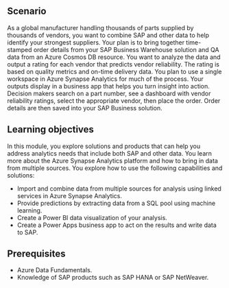 ## Scenario

As a global manufacturer handling thousands of parts supplied by thousands of vendors, you want to combine SAP and other data to help identify your strongest suppliers. Your plan is to bring together time-stamped order details from your SAP Business Warehouse solution and QA data from an Azure Cosmos DB resource. You want to analyze the data and output a rating for each vendor that predicts vendor reliability. The rating is based on quality metrics and on-time delivery data. You plan to use a single workspace in Azure Synapse Analytics for much of the process. Your outputs display in a business app that helps you turn insight into action. Decision makers search on a part number, see a dashboard with vendor reliability ratings, select the appropriate vendor, then place the order. Order details are then saved into your SAP Business solution.

## Learning objectives

In this module, you explore solutions and products that can help you address analytics needs that include both SAP and other data. You learn more about the Azure Synapse Analytics platform and how to bring in data from multiple sources. You explore how to use the following capabilities and solutions:

- Import and combine data from multiple sources for analysis using linked services in Azure Synapse Analytics.
- Provide predictions by extracting data from a SQL pool using machine learning.
- Create a Power BI data visualization of your analysis.
- Create a Power Apps business app to act on the results and write data to SAP.

## Prerequisites

- Azure Data Fundamentals.
- Knowledge of SAP products such as SAP HANA or SAP NetWeaver.

